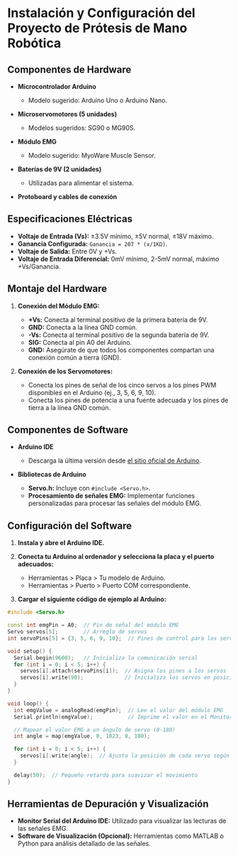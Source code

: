 
# Instalación y Configuración del Proyecto de Prótesis de Mano Robótica

## Componentes de Hardware

- **Microcontrolador Arduino**
  - Modelo sugerido: Arduino Uno o Arduino Nano.

- **Microservomotores (5 unidades)**
  - Modelos sugeridos: SG90 o MG90S.

- **Módulo EMG**
  - Modelo sugerido: MyoWare Muscle Sensor.

- **Baterías de 9V (2 unidades)**
  - Utilizadas para alimentar el sistema.

- **Protoboard y cables de conexión**

## Especificaciones Eléctricas

- **Voltaje de Entrada (Vs):** ±3.5V mínimo, ±5V normal, ±18V máximo.
- **Ganancia Configurada:** `Ganancia = 207 * (x/1KΩ)`.
- **Voltaje de Salida:** Entre 0V y +Vs.
- **Voltaje de Entrada Diferencial:** 0mV mínimo, 2-5mV normal, máximo +Vs/Ganancia.

## Montaje del Hardware

1. **Conexión del Módulo EMG:**
   - **+Vs:** Conecta al terminal positivo de la primera batería de 9V.
   - **GND:** Conecta a la línea GND común.
   - **-Vs:** Conecta al terminal positivo de la segunda batería de 9V.
   - **SIG:** Conecta al pin A0 del Arduino.
   - **GND:** Asegúrate de que todos los componentes compartan una conexión común a tierra (GND).

2. **Conexión de los Servomotores:**
   - Conecta los pines de señal de los cinco servos a los pines PWM disponibles en el Arduino (ej., 3, 5, 6, 9, 10).
   - Conecta los pines de potencia a una fuente adecuada y los pines de tierra a la línea GND común.

## Componentes de Software

- **Arduino IDE**
  - Descarga la última versión desde [el sitio oficial de Arduino](https://www.arduino.cc/en/software).

- **Bibliotecas de Arduino**
  - **Servo.h:** Incluye con `#include <Servo.h>`.
  - **Procesamiento de señales EMG:** Implementar funciones personalizadas para procesar las señales del módulo EMG.

## Configuración del Software

1. **Instala y abre el Arduino IDE.**
2. **Conecta tu Arduino al ordenador y selecciona la placa y el puerto adecuados:**
   - Herramientas > Placa > Tu modelo de Arduino.
   - Herramientas > Puerto > Puerto COM correspondiente.

3. **Cargar el siguiente código de ejemplo al Arduino:**

```cpp
#include <Servo.h>

const int emgPin = A0;  // Pin de señal del módulo EMG
Servo servos[5];        // Arreglo de servos
int servoPins[5] = {3, 5, 6, 9, 10};  // Pines de control para los servos

void setup() {
  Serial.begin(9600);   // Inicializa la comunicación serial
  for (int i = 0; i < 5; i++) {
    servos[i].attach(servoPins[i]);  // Asigna los pines a los servos
    servos[i].write(90);             // Inicializa los servos en posición neutral
  }
}

void loop() {
  int emgValue = analogRead(emgPin);  // Lee el valor del módulo EMG
  Serial.println(emgValue);           // Imprime el valor en el Monitor Serial

  // Mapear el valor EMG a un ángulo de servo (0-180)
  int angle = map(emgValue, 0, 1023, 0, 180);

  for (int i = 0; i < 5; i++) {
    servos[i].write(angle);  // Ajusta la posición de cada servo según el valor EMG
  }

  delay(50);  // Pequeño retardo para suavizar el movimiento
}
```

## Herramientas de Depuración y Visualización

- **Monitor Serial del Arduino IDE:** Utilizado para visualizar las lecturas de las señales EMG.
- **Software de Visualización (Opcional):** Herramientas como MATLAB o Python para análisis detallado de las señales.
